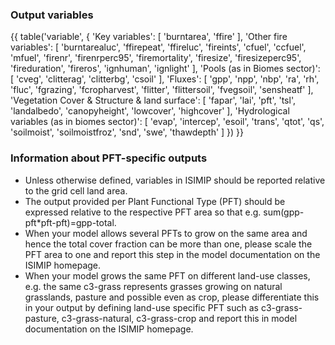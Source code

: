 ### Output variables

{{ table('variable', { 
    'Key variables': [ 
      'burntarea', 
      'ffire' 
    ], 
    'Other fire variables': [
      'burntarealuc',
      'ffirepeat',
      'ffireluc',
      'fireints',
      'cfuel',
      'ccfuel',
      'mfuel',
      'firenr',
      'firenrperc95',
      'firemortality',
      'firesize',
      'firesizeperc95',
      'fireduration',
      'fireros',
      'ignhuman',
      'ignlight'
    ],
    'Pools (as in Biomes sector)': [ 
      'cveg', 
      'clitterag',
      'clitterbg', 
      'csoil' 
    ], 
    'Fluxes': [ 
        'gpp',
        'npp',
        'nbp',
        'ra',
        'rh',
        'fluc',
        'fgrazing',
        'fcropharvest',
        'flitter',
        'flittersoil',
        'fvegsoil',
        'sensheatf'
    ], 
    'Vegetation Cover & Structure & land surface': [
        'fapar',
        'lai',
        'pft',
        'tsl',
        'landalbedo',
        'canopyheight',
        'lowcover',
        'highcover'
    ],
    'Hydrological variables (as in biomes sector)': [
        'evap',
        'intercep',
        'esoil',
        'trans',
        'qtot',
        'qs',
        'soilmoist',
        'soilmoistfroz',
        'snd',
        'swe',
        'thawdepth'
    ]
}) }}

### Information about PFT-specific outputs

* Unless otherwise defined, variables in ISIMIP should be reported relative to the grid cell land area.
* The output provided per Plant Functional Type (PFT) should be expressed relative to the respective PFT area so that e.g. sum(gpp-pft\*pft-pft)=gpp-total.
* When your model allows several PFTs to grow on the same area and hence the total cover fraction can be more than one, please scale the PFT area to one and report this step in the model documentation on the ISIMIP homepage.
* When your model grows the same PFT on different land-use classes, e.g. the same c3-grass represents grasses growing on natural grasslands, pasture and possible even as crop, please differentiate this in your output by defining land-use specific PFT such as c3-grass-pasture, c3-grass-natural, c3-grass-crop and report this in model documentation on the ISIMIP homepage.
